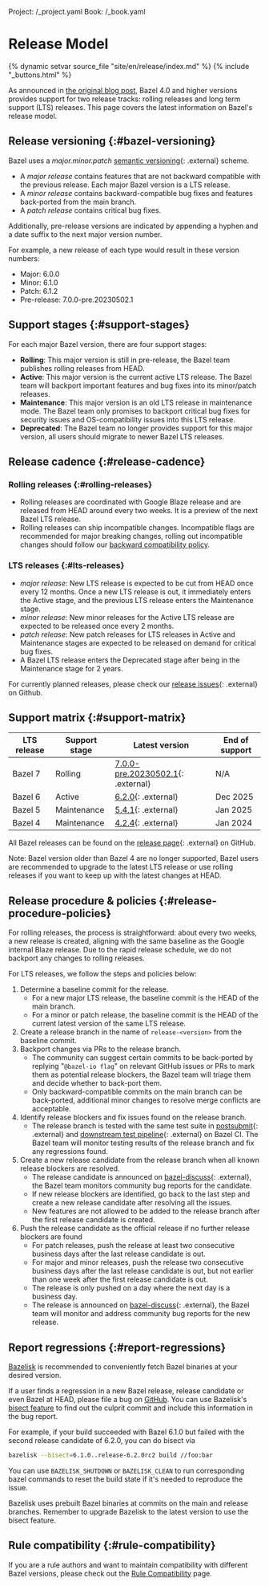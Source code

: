 Project: /_project.yaml
Book: /_book.yaml

# Release Model

{% dynamic setvar source_file "site/en/release/index.md" %}
{% include "_buttons.html" %}

As announced in [the original blog
post](https://blog.bazel.build/2020/11/10/long-term-support-release.html), Bazel
4.0 and higher versions provides support for two release tracks: rolling
releases and long term support (LTS) releases. This page covers the latest
information on Bazel's release model.

## Release versioning {:#bazel-versioning}

Bazel uses a _major.minor.patch_ [semantic versioning](https://semver.org/){: .external}
scheme.

* A _major release_ contains features that are not backward compatible with the
  previous release. Each major Bazel version is a LTS release.
* A _minor release_ contains backward-compatible bug fixes and features
  back-ported from the main branch.
* A _patch release_ contains critical bug fixes.

Additionally, pre-release versions are indicated by appending a hyphen and a
date suffix to the next major version number.

For example, a new release of each type would result in these version numbers:

* Major: 6.0.0
* Minor: 6.1.0
* Patch: 6.1.2
* Pre-release: 7.0.0-pre.20230502.1

## Support stages {:#support-stages}

For each major Bazel version, there are four support stages:

* **Rolling**: This major version is still in pre-release, the Bazel team
  publishes rolling releases from HEAD.
* **Active**: This major version is the current active LTS release. The Bazel
  team will backport important features and bug fixes into its minor/patch
  releases.
* **Maintenance**: This major version is an old LTS release in maintenance mode.
  The Bazel team only promises to backport critical bug fixes for security
  issues and OS-compatibility issues into this LTS release.
* **Deprecated**: The Bazel team no longer provides support for this major
  version, all users should migrate to newer Bazel LTS releases.

## Release cadence {:#release-cadence}

### Rolling releases {:#rolling-releases}

* Rolling releases are coordinated with Google Blaze release and are released
  from HEAD around every two weeks. It is a preview of the next Bazel LTS
  release.
* Rolling releases can ship incompatible changes. Incompatible flags are
  recommended for major breaking changes, rolling out incompatible changes
  should follow our [backward compatibility
  policy](/release/backward-compatibility).

### LTS releases {:#lts-releases}

* _major release_: New LTS release is expected to be cut from HEAD once every 12
  months. Once a new LTS release is out, it immediately enters the Active stage,
  and the previous LTS release enters the Maintenance stage.
* _minor release_: New minor releases for the Active LTS release are expected to
  be released once every 2 months.
* _patch release_: New patch releases for LTS releases in Active and Maintenance
  stages are expected to be released on demand for critical bug fixes.
* A Bazel LTS release enters the Deprecated stage after being in ​​the
  Maintenance stage for 2 years.

For currently planned releases, please check our [release
issues](https://github.com/bazelbuild/bazel/issues?q=is%3Aopen+is%3Aissue+label%3Arelease){: .external}
on Github.

## Support matrix {:#support-matrix}

| LTS release | Support stage | Latest version | End of support |
| ----------- | ------------- | -------------- | -------------- |
| Bazel 7 | Rolling| [7.0.0-pre.20230502.1](https://github.com/bazelbuild/bazel/releases/tag/7.0.0-pre.20230502.1){: .external} | N/A |
| Bazel 6 | Active | [6.2.0](https://github.com/bazelbuild/bazel/releases/tag/6.2.0){: .external} | Dec 2025 |
| Bazel 5 | Maintenance | [5.4.1](https://github.com/bazelbuild/bazel/releases/tag/5.4.1){: .external} | Jan 2025 |
| Bazel 4 | Maintenance | [4.2.4](https://github.com/bazelbuild/bazel/releases/tag/4.2.4){: .external} | Jan 2024 |

All Bazel releases can be found on the [release
page](https://github.com/bazelbuild/bazel/releases){: .external} on GitHub.

Note: Bazel version older than Bazel 4 are no longer supported, Bazel users are
recommended to upgrade to the latest LTS release or use rolling releases if you
want to keep up with the latest changes at HEAD.

## Release procedure & policies {:#release-procedure-policies}

For rolling releases, the process is straightforward: about every two weeks, a
new release is created, aligning with the same baseline as the Google internal
Blaze release. Due to the rapid release schedule, we do not backport any
changes to rolling releases.

For LTS releases, we follow the steps and policies below:

1. Determine a baseline commit for the release.
   * For a new major LTS release, the baseline commit is the HEAD of the main branch.
   * For a minor or patch release, the baseline commit is the HEAD of the current
     latest version of the same LTS release.
1. Create a release branch in the name of `release-<version>` from the baseline commit.
1. Backport changes via PRs to the release branch.
   * The community can suggest certain commits to be back-ported by replying
   "`@bazel-io flag`" on relevant GitHub issues or PRs to mark them as potential
   release blockers, the Bazel team will triage them and decide whether to
   back-port them.
   * Only backward-compatible commits on the main branch can be back-ported,
   additional minor changes to resolve merge conflicts are acceptable.
1. Identify release blockers and fix issues found on the release branch.
   * The release branch is tested with the same test suite in
   [postsubmit](https://buildkite.com/bazel/bazel-bazel){: .external} and
   [downstream test
   pipeline](https://buildkite.com/bazel/bazel-at-head-plus-downstream){:
   .external} on Bazel CI. The Bazel team will monitor testing results of the
   release branch and fix any regressions found.
1. Create a new release candidate from the release branch when all known release
   blockers are resolved.
   * The release candidate is announced on
     [bazel-discuss](https://groups.google.com/g/bazel-discuss){: .external},
     the Bazel team monitors community bug reports for the candidate.
   * If new release blockers are identified, go back to the last step and
     create a new release candidate after resolving all the issues.
   * New features are not allowed to be added to the release branch after the
    first release candidate is created.
1. Push the release candidate as the official release if no further release
   blockers are found
   * For patch releases, push the release at least two consecutive business days
     after the last release candidate is out.
   * For major and minor releases, push the release two consecutive business
     days after the last release candidate is out, but not earlier than one
     week after the first release candidate is out.
   * The release is only pushed on a day where the next day is a business day.
   * The release is announced on
     [bazel-discuss](https://groups.google.com/g/bazel-discuss){: .external},
     the Bazel team will monitor and address community bug reports for the new
     release.

## Report regressions {:#report-regressions}

[Bazelisk](/install/bazelisk) is recommended to conveniently fetch Bazel binaries at your desired
version.

If a user finds a regression in a new Bazel release, release candidate or even
Bazel at HEAD, please file a bug on
[GitHub](https://github.com/bazelbuild/bazel/issues). You can use Bazelisk's
[bisect feature](https://github.com/bazelbuild/bazelisk#--bisect) to find out
the culprit commit and include this information in the bug report.

For example, if your build succeeded with Bazel 6.1.0 but failed with the second
release candidate of 6.2.0, you can do bisect via

```bash
bazelisk --bisect=6.1.0..release-6.2.0rc2 build //foo:bar
```

You can use `BAZELISK_SHUTDOWN` or `BAZELISK_CLEAN` to run corresponding bazel
commands to reset the build state if it's needed to reproduce the issue.

Bazelisk uses prebuilt Bazel binaries at commits on the main and release
branches. Remember to upgrade Bazelisk to the latest version to use the bisect
feature.

## Rule compatibility {:#rule-compatibility}

If you are a rule authors and want to maintain compatibility with different
Bazel versions, please check out the [Rule
Compatibility](/release/rule-compatibility) page.
